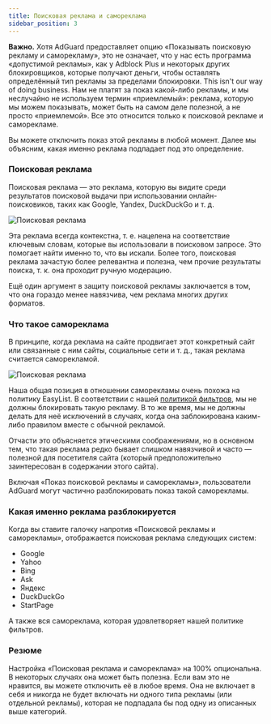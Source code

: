 ```yaml
---
title: Поисковая реклама и самореклама
sidebar_position: 3
---
```


**Важно.** Хотя AdGuard предоставляет опцию «Показывать поисковую рекламу и саморекламу», это не означает, что у нас есть программа «допустимой рекламы», как у Adblock Plus и некоторых других блокировщиков, которые получают деньги, чтобы оставлять определённый тип рекламы за пределами блокировки. This isn't our way of doing business. Нам не платят за показ какой-либо рекламы, и мы неслучайно не используем термин «приемлемый»: реклама, которую мы можем показывать, может быть на самом деле полезной, а не просто «приемлемой». Все это относится только к поисковой рекламе и саморекламе.

Вы можете отключить показ этой рекламы в любой момент. Далее мы объясним, какая именно реклама подпадает под это определение.

### Поисковая реклама

Поисковая реклама — это реклама, которую вы видите среди результатов поисковой выдачи при использовании онлайн-поисковиков, таких как Google, Yandex, DuckDuckGo и т. д.

![Поисковая реклама](https://cdn.adtidy.org/content/kb/ad_blocker/general/googlead.jpg)

Эта реклама всегда контекстна, т. е. нацелена на соответствие ключевым словам, которые вы использовали в поисковом запросе. Это помогает найти именно то, что вы искали. Более того, поисковая реклама зачастую более релевантна и полезна, чем прочие результаты поиска, т. к. она проходит ручную модерацию.

Ещё один аргумент в защиту поисковой рекламы заключается в том, что она гораздо менее навязчива, чем реклама многих других форматов.

### Что такое самореклама

В принципе, когда реклама на сайте продвигает этот конкретный сайт или связанные с ним сайты, социальные сети и т. д., такая реклама считается саморекламой.

![Поисковая реклама](https://cdn.adtidy.org/content/kb/ad_blocker/general/echodot.jpg)

Наша общая позиция в отношении саморекламы очень похожа на политику EasyList. В соответствии с нашей [политикой фильтров](../filter-policy), мы не должны блокировать такую рекламу. В то же время, мы не должны делать для неё исключений в случаях, когда она заблокирована каким-либо правилом вместе‎ с обычной рекламой.

Отчасти это объясняется этическими соображениями, но в основном тем, что такая реклама редко бывает слишком навязчивой и часто — полезной для посетителя сайта (который предположительно заинтересован в содержании этого сайта).

Включая «Показ поисковой рекламы и саморекламы», пользователи AdGuard могут частично разблокировать показ такой саморекламы.

### Какая именно реклама разблокируется

Когда вы ставите галочку напротив «Поисковой рекламы и саморекламы», отображается поисковая реклама следующих систем:

- Google
- Yahoo
- Bing
- Ask
- Яндекс
- DuckDuckGo
- StartPage

А также вся самореклама, которая удовлетворяет нашей политике фильтров.

### Резюме

Настройка «Поисковая реклама и самореклама» на 100% опциональна. В некоторых случаях она может быть полезна. Если вам это не нравится, вы можете отключить её в любое время. Она не включает в себя и никогда не будет включать ни одного типа рекламы (или отдельной рекламы), которая не подпадала бы под одну из описанных выше категорий.
